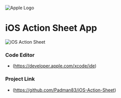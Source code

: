 ![Apple Logo](https://user-images.githubusercontent.com/45048950/73131198-bca1e580-4041-11ea-8f8d-ebfd844f0e64.png)

# iOS Action Sheet App

![iOS Action Sheet](https://user-images.githubusercontent.com/45048950/74759582-f3bb8d80-52b3-11ea-8dc7-43e4433c7fc5.gif)

### Code Editor

* (https://developer.apple.com/xcode/ide)

### Project Link

* (https://github.com/Padman83/iOS-Action-Sheet)
